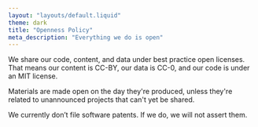 ```yaml
---
layout: "layouts/default.liquid"
theme: dark
title: "Openness Policy"
meta_description: "Everything we do is open"
---
```

We share our code, content, and data under best practice open licenses. That means our content is CC-BY, our data is CC-0, and our code is under an MIT license.

Materials are made open on the day they're produced, unless they're related to unannounced projects that can't yet be shared.

We currently don’t file software patents. If we do, we will not assert them.
